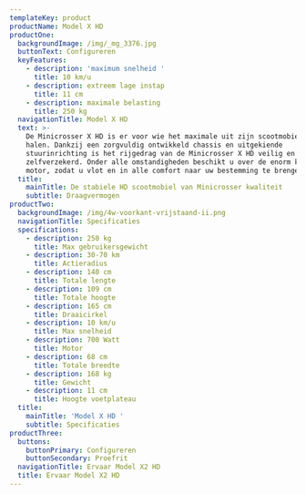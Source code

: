 ```yaml
---
templateKey: product
productName: Model X HD
productOne:
  backgroundImage: /img/_mg_3376.jpg
  buttonText: Configureren
  keyFeatures:
    - description: 'maximum snelheid '
      title: 10 km/u
    - description: extreem lage instap
      title: 11 cm
    - description: maximale belasting
      title: 250 kg
  navigationTitle: Model X HD
  text: >-
    De Minicrosser X HD is er voor wie het maximale uit zijn scootmobiel wil
    halen. Dankzij een zorgvuldig ontwikkeld chassis en uitgekiende
    stuurinrichting is het rijgedrag van de Minicrosser X HD veilig en
    zelfverzekerd. Onder alle omstandigheden beschikt u over de enorm krachtige
    motor, zodat u vlot en in alle comfort naar uw bestemming te brengen.
  title:
    mainTitle: De stabiele HD scootmobiel van Minicrosser kwaliteit
    subtitle: Draagvermogen
productTwo:
  backgroundImage: /img/4w-voorkant-vrijstaand-ii.png
  navigationTitle: Specificaties
  specifications:
    - description: 250 kg
      title: Max gebruikersgewicht
    - description: 30-70 km
      title: Actieradius
    - description: 140 cm
      title: Totale lengte
    - description: 109 cm
      title: Totale hoogte
    - description: 165 cm
      title: Draaicirkel
    - description: 10 km/u
      title: Max snelheid
    - description: 700 Watt
      title: Motor
    - description: 68 cm
      title: Totale breedte
    - description: 168 kg
      title: Gewicht
    - description: 11 cm
      title: Hoogte voetplateau
  title:
    mainTitle: 'Model X HD '
    subtitle: Specificaties
productThree:
  buttons:
    buttonPrimary: Configureren
    buttonSecondary: Proefrit
  navigationTitle: Ervaar Model X2 HD
  title: Ervaar Model X2 HD
---
```



